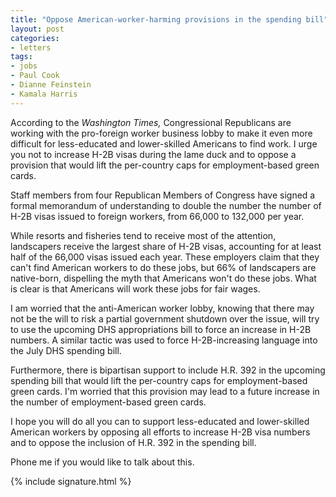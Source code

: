 ```yaml
---
title: "Oppose American-worker-harming provisions in the spending bill"
layout: post
categories:
- letters
tags:
- jobs
- Paul Cook
- Dianne Feinstein
- Kamala Harris
---
```


According to the *Washington Times,* Congressional Republicans are working with the pro-foreign worker business lobby to make it even more difficult for less-educated and lower-skilled Americans to find work. I urge you not to increase H-2B visas during the lame duck and to oppose a provision that would lift the per-country caps for employment-based green cards.

Staff members from four Republican Members of Congress have signed a formal memorandum of understanding to double the number the number of H-2B visas issued to foreign workers, from 66,000 to 132,000 per year.

While resorts and fisheries tend to receive most of the attention, landscapers receive the largest share of H-2B visas, accounting for at least half of the 66,000 visas issued each year. These employers claim that they can't find American workers to do these jobs, but 66% of landscapers are native-born, dispelling the myth that Americans won't do these jobs. What is clear is that Americans will work these jobs for fair wages.

I am worried that the anti-American worker lobby, knowing that there may not be the will to risk a partial government shutdown over the issue, will try to use the upcoming DHS appropriations bill to force an increase in H-2B numbers. A similar tactic was used to force H-2B-increasing language into the July DHS spending bill.

Furthermore, there is bipartisan support to include H.R. 392 in the upcoming spending bill that would lift the per-country caps for employment-based green cards. I'm worried that this provision may lead to a future increase in the number of employment-based green cards.

I hope you will do all you can to support less-educated and lower-skilled American workers by opposing all efforts to increase H-2B visa numbers and to oppose the inclusion of H.R. 392 in the spending bill.

Phone me if you would like to talk about this.

{% include signature.html %}
